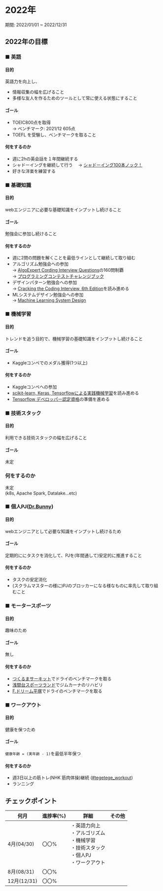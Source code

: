 # 2022年
期間: 2022/01/01 ~ 2022/12/31

## 2022年の目標

### ■ 英語
#### 目的
英語力を向上し、
- 情報収集の幅を広げること
- 多様な友人を作るためのツールとして常に使える状態にすること

#### ゴール
- TOEIC800点を取得   
-> ベンチマーク: 2021/12 605点
- TOEFL を受験し、ベンチマークを取ること

#### 何をするのか
- 週に2hの英会話を１年間継続する
- シャドーイングを継続して行う
　-> [シャドーイング100本ノック！](https://www.youtube.com/playlist?list=PL4QXtrVyCe3595KWzOseq9r7VrSPm_ADZ)
- 好きな洋楽を練習する


### ■ 基礎知識
#### 目的
webエンジニアに必要な基礎知識をインプットし続けること

#### ゴール
勉強会に参加し続けること

#### 何をするのか
- 週に2問の問題を解くことを最低ラインとして継続して取り組む
- アルゴリズム勉強会への参加  
-> [AlgoExpert Cording Interview Questions](https://www.algoexpert.io/questions)の160問制覇  
-> [プログラミングコンテストチャレンジブック](https://www.amazon.co.jp/%E3%83%97%E3%83%AD%E3%82%B0%E3%83%A9%E3%83%9F%E3%83%B3%E3%82%B0%E3%82%B3%E3%83%B3%E3%83%86%E3%82%B9%E3%83%88%E3%83%81%E3%83%A3%E3%83%AC%E3%83%B3%E3%82%B8%E3%83%96%E3%83%83%E3%82%AF-%E7%AC%AC2%E7%89%88-%EF%BD%9E%E5%95%8F%E9%A1%8C%E8%A7%A3%E6%B1%BA%E3%81%AE%E3%82%A2%E3%83%AB%E3%82%B4%E3%83%AA%E3%82%BA%E3%83%A0%E6%B4%BB%E7%94%A8%E5%8A%9B%E3%81%A8%E3%82%B3%E3%83%BC%E3%83%87%E3%82%A3%E3%83%B3%E3%82%B0%E3%83%86%E3%82%AF%E3%83%8B%E3%83%83%E3%82%AF%E3%82%92%E9%8D%9B%E3%81%88%E3%82%8B%EF%BD%9E-%E7%A7%8B%E8%91%89%E6%8B%93%E5%93%89/dp/4839941068)
- デザインパターン勉強会への参加  
-> [Cracking the Coding Interview, 6th Edition](https://www.amazon.co.jp/Cracking-Coding-Interview-Programming-Questions/dp/0984782850)を読み進める
- MLシステムデザイン勉強会への参加  
-> [Machine Learning System Design](https://www.educative.io/courses/machine-learning-system-design)

### ■ 機械学習
#### 目的
トレンドを追う目的で、機械学習の基礎知識をインプットし続けること

#### ゴール
- Kaggleコンペでのメダル獲得(1つ以上)

#### 何をするのか
- Kaggleコンペへの参加
- [scikit-learn, Keras, Tensorflowによる実践機械学習](https://www.oreilly.co.jp/books/9784873119281/)を読み進める
- [Tensorflow デベロッパー認定資格](https://www.tensorflow.org/certificate?hl=ja)の準備を進める


### ■ 技術スタック
#### 目的
利用できる技術スタックの幅を広げること

#### ゴール
未定

### 何をするのか
未定  
(k8s, Apache Spark, Datalake...etc)


### ■ 個人PJ([Dr.Bunny](https://www.drbunny.org/homepage))
#### 目的
webエンジニアとして必要な知識をインプットし続けるため

#### ゴール
定期的ににタスクを消化して、PJを(年間通して)安定的に推進すること

#### 何をするのか
- タスクの安定消化
- (スクラムマスターの様に)PJのブロッカーになる様なものに率先して取り組むこと


### ■ モータースポーツ
#### 目的
趣味のため

#### ゴール
無し

#### 何をするのか
- [つくるまサーキット](https://sunrise-circuit.jp/index.htm)でドライのベンチマークを取る
- [浅間台スポーツランド](http://www.asamadai-sl.sakura.ne.jp/)でジムカーナのリハビリ
- [F.ドリーム平塚](https://www.f-dream.jp/)でドライのベンチマークを取る


### ■ ワークアウト
#### 目的
健康を保つため

#### ゴール
`健康年齢 = (実年齢 - 1)`を最低半年保つ

#### 何をするのか
- 週3日以上の筋トレ(NHK 筋肉体操)継続 ([#tegetege_workout](https://twitter.com/search?q=%23tegetege_workout&src=hashtag_click))
- ランニング


## チェックポイント
|何月|進捗率(%)|詳細|その他|
|----|----|----|----|
|4月(04/30)|〇〇%|・英語力向上<br>・アルゴリズム<br>・機械学習<br>・技術スタック<br>・個人PJ<br>・ワークアウト||
|8月(08/31)|〇〇%|||
|12月(12/31)|〇〇%|||